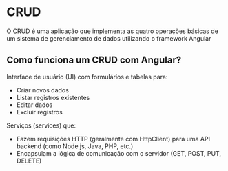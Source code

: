 # CRUD 

O CRUD é uma aplicação que implementa as quatro operações básicas de um sistema de gerenciamento de dados utilizando o framework Angular

## Como funciona um CRUD com Angular?

Interface de usuário (UI) com formulários e tabelas para:

- Criar novos dados
- Listar registros existentes
- Editar dados
- Excluir registros

Serviços (services) que:

- Fazem requisições HTTP (geralmente com HttpClient) para uma API backend (como Node.js, Java, PHP, etc.)
- Encapsulam a lógica de comunicação com o servidor (GET, POST, PUT, DELETE)
